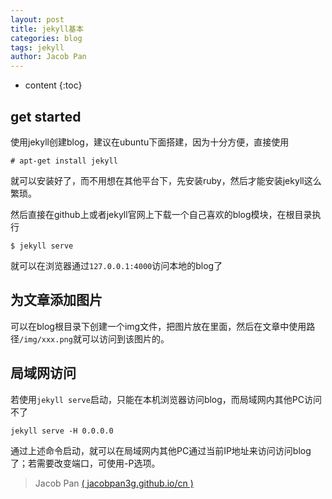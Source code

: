 ```yaml
---
layout: post
title: jekyll基本
categories: blog
tags: jekyll
author: Jacob Pan
---
```


* content
{:toc}


## get started

使用jekyll创建blog，建议在ubuntu下面搭建，因为十分方便，直接使用

```
# apt-get install jekyll
```
就可以安装好了，而不用想在其他平台下，先安装ruby，然后才能安装jekyll这么繁琐。

然后直接在github上或者jekyll官网上下载一个自己喜欢的blog模块，在根目录执行

```
$ jekyll serve
```
就可以在浏览器通过`127.0.0.1:4000`访问本地的blog了


## 为文章添加图片

可以在blog根目录下创建一个img文件，把图片放在里面，然后在文章中使用路径`/img/xxx.png`就可以访问到该图片的。


## 局域网访问

若使用`jekyll serve`启动，只能在本机浏览器访问blog，而局域网内其他PC访问不了

```
jekyll serve -H 0.0.0.0
```
通过上述命令启动，就可以在局域网内其他PC通过当前IP地址来访问访问blog了；若需要改变端口，可使用-P选项。


> Jacob Pan [( jacobpan3g.github.io/cn )](http://jacobpan3g.github.io/cn)

